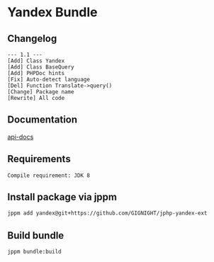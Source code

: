 # Yandex Bundle


## Changelog

```
--- 1.1 ---
[Add] Class Yandex
[Add] Class BaseQuery
[Add] PHPDoc hints
[Fix] Auto-detect language
[Del] Function Translate->query()
[Change] Package name
[Rewrite] All code
```

## Documentation

[api-docs](https://github.com/GIGNIGHT/jphp-yandex-ext/blob/master/api-docs/README.md)

## Requirements

```
Compile requirement: JDK 8
```

## Install package via jppm

```bash
jppm add yandex@git+https://github.com/GIGNIGHT/jphp-yandex-ext
```

## Build bundle

```
jppm bundle:build
```
